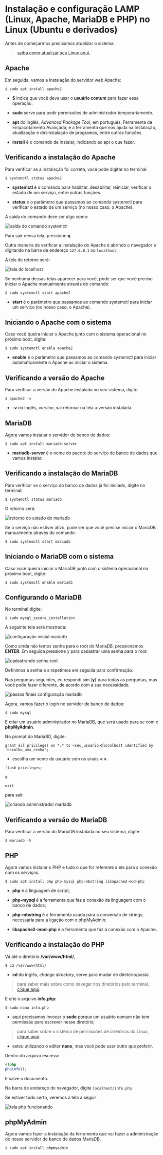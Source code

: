 # Instalação e configuração LAMP (Linux, Apache, MariaDB e PHP) no Linux (Ubuntu e derivados)


Antes de começarmos precisamos atualizar o sistema.

> [saiba como atualizar seu Linux aqui.](p0005_update.md)

## Apache

Em seguida, vamos a instalação do servidor web Apache:

```
$ sudo apt install apache2
```

- **$** indica que você deve usar o **usuário comum** para fazer essa operação.

- **sudo** serve para pedir permissões de administrador temporariamente.

- **apt** do inglês, *Advanced Package Tool*, em português, Ferramenta de Empacotamento Avançada; é a ferramenta que nos ajuda na instalação, atualização e desinstalação de programas, entre outras funções.

- **install** é o comando de instalar, indicando ao apt o que fazer.

## Verificando a instalação do Apache

Para verificar se a instalação foi correta, você pode digitar no terminal:

```
$ systemctl status apache2
```

- **systemctl** é o comando para habilitar, desabilitar, reiniciar, verificar o estado de um serviço, entre outras funções.

- **status** é o parâmetro que passamos ao comando systemctl para verificar o estado de um serviço (no nosso caso, o Apache).

A saída do comando deve ser algo como:

![saída do comando systemctl](img/p0034-0.png)

Para sair dessa tela, pressione **q**.

Outra maneira de verificar a instalação do Apache é abrindo o navegador e digitando na barra de endereço ```127.0.0.1``` ou ```localhost```.

A tela de retorno será:

![tela do localhost](img/p0034-1.png)

Se nenhuma dessas telas aparecer para você, pode ser que você precise iniciar o Apache manualmente através do comando:

```
$ sudo systemctl start apache2
```

- **start** é o parâmetro que passamos ao comando systemctl para iniciar um serviço (no nosso caso, o Apache).

## Iniciando o Apache com o sistema

Caso você queira iniciar o Apache junto com o sistema operacional no próximo boot, digite:

```
$ sudo systemctl enable apache2
```

- **enable** é o parâmetro que passamos ao comando systemctl para iniciar automaticamente o Apache ao iniciar o sistema.

## Verificando a versão do Apache

Para verificar a versão do Apache instalada no seu sistema, digite:

```
$ apache2 -v
```

- **-v** do inglês, *version*, vai retornar na tela a versão instalada.

## MariaDB

Agora vamos instalar o servidor de banco de dados:

```
$ sudo apt install mariadb-server
```

- **mariadb-server** é o nome do pacote do serviço de banco de dados que vamos instalar.

## Verificando a instalação do MariaDB

Para verificar se o serviço do banco de dados já foi iniciado, digite no terminal:

```
$ systemctl status mariadb
```

O retorno será:

![retorno do estado do mariadb](img/p0034-2.png)

Se o serviço não estiver ativo, pode ser que você precise iniciar o MariaDB manualmente através do comando:

```
$ sudo systemctl start mariadb
```

## Iniciando o MariaDB com o sistema

Caso você queira iniciar o MariaDB junto com o sistema operacional no próximo boot, digite:

```
$ sudo systemctl enable mariadb
```

## Configurando o MariaDB

No terminal digite:

```
$ sudo mysql_secure_installation
```

A seguinte tela será mostrada:

![configuração inicial mariadb](img/p0034-3.png)

Como ainda não temos senha para o root do MariaDB, pressionamos **ENTER**. Em seguida pressione y para cadastrar uma senha para o root:

![cadastrando senha root](img/p0034-4.png)

Definimos a senha e a repetimos em seguida para confirmação.

Nas perguntas seguintes, eu respondi sim (**y**) para todas as perguntas, mas você pode fazer diferente, de acordo com a sua necessidade.

![passos finais configuração mariadb](img/p0034-5.png)

Agora, vamos fazer o login no servidor de banco de dados:

```
$ sudo mysql
```

E criar um usuário administrador no MariaDB, que será usado para se com o **phpMyAdmin**.

No prompt do MariaBD, digite:

```
grant all privileges on *.* to <seu_usuario>@localhost identified by 'escolha_uma_senha';
```

- escolha um nome de usuário sem os sinais **< >**.

```
flush privileges;
```

e

```
exit
```

para sair.

![criando administrador mariadb](img/p0034-6.png)

## Verificando a versão do MariaDB

Para verificar a versão do MariaDB instalada no seu sistema, digite:

```
$ mariadb -V
```

## PHP

Agora vamos instalar o PHP e tudo o que for referente a ele para a conexão com os serviços.

```
$ sudo apt install php php-mysql php-mbstring libapache2-mod-php
```

- **php** é a linguagem de script;

- **php-mysql** é a ferramenta que faz a conexão da linguagem com o banco de dados;

- **php-mbstring** é a ferramenta usada para a conversão de strings; necessaria para a ligação com o phpMyAdmin;

- **libapache2-mod-php** é a ferramenta que faz a conexão com o Apache.

## Verificando a instalação do PHP

Vá até o diretório **/var/www/html/**,

```
$ cd /var/www/html/
```

- **cd** do inglês, *change directory*, serve para mudar de diretório/pasta.

> para saber mais sobre como navegar nos diretórios pelo terminal, [clique aqui](p0004_cd.md).

E crie o arquivo **info.php**:

```
$ sudo nano info.php
```

- aqui precisamos invocar o **sudo** porque um usuário comum não tem permissão para escrever nesse diretório;

> para saber sobre o sistema de permissões de diretórios do Linux, [clique aqui](p0031_permissoes.md).

- estou utilizando o editor **nano**, mas você pode usar outro que preferir.

Dentro do arquivo escreva:

```php
<?php
phpinfo();
```
E salve o documento.

Na barra de endereço do navegador, digite ```localhost/info.php```

Se estiver tudo certo, veremos a tela a seguir

![tela php funcionando](img/p0034-7.png)

## phpMyAdmin

Agora vamos fazer a instalação da ferramenta que vai fazer a administração do nosso servidor de banco de dados MariaDB.

```
$ sudo apt install phpmyadmin
```


